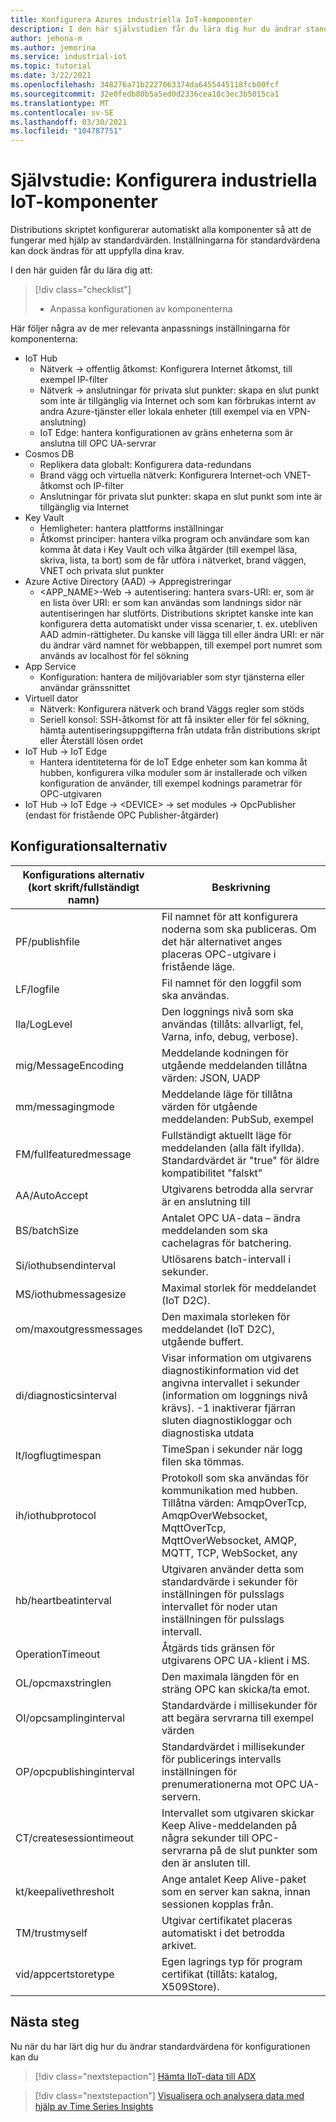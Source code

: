 ```yaml
---
title: Konfigurera Azures industriella IoT-komponenter
description: I den här självstudien får du lära dig hur du ändrar standardvärdena för konfigurationen.
author: jehona-m
ms.author: jemorina
ms.service: industrial-iot
ms.topic: tutorial
ms.date: 3/22/2021
ms.openlocfilehash: 348276a71b2227063374da6455445118fcb00fcf
ms.sourcegitcommit: 32e0fedb80b5a5ed0d2336cea18c3ec3b5015ca1
ms.translationtype: MT
ms.contentlocale: sv-SE
ms.lasthandoff: 03/30/2021
ms.locfileid: "104787751"
---
```

# <a name="tutorial-configure-the-industrial-iot-components"></a>Självstudie: Konfigurera industriella IoT-komponenter

Distributions skriptet konfigurerar automatiskt alla komponenter så att de fungerar med hjälp av standardvärden. Inställningarna för standardvärdena kan dock ändras för att uppfylla dina krav.

I den här guiden får du lära dig att:

> [!div class="checklist"]
> * Anpassa konfigurationen av komponenterna


Här följer några av de mer relevanta anpassnings inställningarna för komponenterna:
* IoT Hub
    * Nätverk → offentlig åtkomst: Konfigurera Internet åtkomst, till exempel IP-filter
    * Nätverk → anslutningar för privata slut punkter: skapa en slut punkt som inte är tillgänglig via Internet och som kan förbrukas internt av andra Azure-tjänster eller lokala enheter (till exempel via en VPN-anslutning)
    * IoT Edge: hantera konfigurationen av gräns enheterna som är anslutna till OPC UA-servrar 
* Cosmos DB
    * Replikera data globalt: Konfigurera data-redundans
    * Brand vägg och virtuella nätverk: Konfigurera Internet-och VNET-åtkomst och IP-filter
    * Anslutningar för privata slut punkter: skapa en slut punkt som inte är tillgänglig via Internet 
* Key Vault
    * Hemligheter: hantera plattforms inställningar
    * Åtkomst principer: hantera vilka program och användare som kan komma åt data i Key Vault och vilka åtgärder (till exempel läsa, skriva, lista, ta bort) som de får utföra i nätverket, brand väggen, VNET och privata slut punkter
* Azure Active Directory (AAD) → Appregistreringar
    * <APP_NAME>-Web → autentisering: hantera svars-URI: er, som är en lista över URI: er som kan användas som landnings sidor när autentiseringen har slutförts. Distributions skriptet kanske inte kan konfigurera detta automatiskt under vissa scenarier, t. ex. utebliven AAD admin-rättigheter. Du kanske vill lägga till eller ändra URI: er när du ändrar värd namnet för webbappen, till exempel port numret som används av localhost för fel sökning
* App Service
    * Konfiguration: hantera de miljövariabler som styr tjänsterna eller användar gränssnittet
* Virtuell dator
    * Nätverk: Konfigurera nätverk och brand Väggs regler som stöds
    * Seriell konsol: SSH-åtkomst för att få insikter eller för fel sökning, hämta autentiseringsuppgifterna från utdata från distributions skript eller Återställ lösen ordet
* IoT Hub → IoT Edge
    * Hantera identiteterna för de IoT Edge enheter som kan komma åt hubben, konfigurera vilka moduler som är installerade och vilken konfiguration de använder, till exempel kodnings parametrar för OPC-utgivaren
* IoT Hub → IoT Edge → \<DEVICE> → set modules → OpcPublisher (endast för fristående OPC Publisher-åtgärder)


## <a name="configuration-options"></a>Konfigurationsalternativ

|Konfigurations alternativ (kort skrift/fullständigt namn)    |    Beskrivning   |
|----------------------------------------------|------------------|
PF/publishfile |Fil namnet för att konfigurera noderna som ska publiceras. Om det här alternativet anges placeras OPC-utgivare i fristående läge.
LF/logfile |Fil namnet för den loggfil som ska användas.
lla/LogLevel |Den loggnings nivå som ska användas (tillåts: allvarligt, fel, Varna, info, debug, verbose).
mig/MessageEncoding |Meddelande kodningen för utgående meddelanden tillåtna värden: JSON, UADP
mm/messagingmode |Meddelande läge för tillåtna värden för utgående meddelanden: PubSub, exempel
FM/fullfeaturedmessage |Fullständigt aktuellt läge för meddelanden (alla fält ifyllda). Standardvärdet är "true" för äldre kompatibilitet "falskt"
AA/AutoAccept |Utgivarens betrodda alla servrar är en anslutning till
BS/batchSize |Antalet OPC UA-data – ändra meddelanden som ska cachelagras för batchering.
Si/iothubsendinterval |Utlösarens batch-intervall i sekunder.
MS/iothubmessagesize |Maximal storlek för meddelandet (IoT D2C).
om/maxoutgressmessages |Den maximala storleken för meddelandet (IoT D2C), utgående buffert.
di/diagnosticsinterval |Visar information om utgivarens diagnostikinformation vid det angivna intervallet i sekunder (information om loggnings nivå krävs). -1 inaktiverar fjärran sluten diagnostikloggar och diagnostiska utdata
lt/logflugtimespan |TimeSpan i sekunder när logg filen ska tömmas.
ih/iothubprotocol |Protokoll som ska användas för kommunikation med hubben. Tillåtna värden: AmqpOverTcp, AmqpOverWebsocket, MqttOverTcp, MqttOverWebsocket, AMQP, MQTT, TCP, WebSocket, any
hb/heartbeatinterval |Utgivaren använder detta som standardvärde i sekunder för inställningen för pulsslags intervallet för noder utan inställningen för pulsslags intervall.
OperationTimeout |Åtgärds tids gränsen för utgivarens OPC UA-klient i MS.
OL/opcmaxstringlen |Den maximala längden för en sträng OPC kan skicka/ta emot.
OI/opcsamplinginterval |Standardvärde i millisekunder för att begära servrarna till exempel värden
OP/opcpublishinginterval |Standardvärdet i millisekunder för publicerings intervalls inställningen för prenumerationerna mot OPC UA-servern.
CT/createsessiontimeout |Intervallet som utgivaren skickar Keep Alive-meddelanden på några sekunder till OPC-servrarna på de slut punkter som den är ansluten till.
kt/keepalivethresholt |Ange antalet Keep Alive-paket som en server kan sakna, innan sessionen kopplas från.
TM/trustmyself |Utgivar certifikatet placeras automatiskt i det betrodda arkivet.
vid/appcertstoretype |Egen lagrings typ för program certifikat (tillåts: katalog, X509Store).


## <a name="next-steps"></a>Nästa steg
Nu när du har lärt dig hur du ändrar standardvärdena för konfigurationen kan du 

> [!div class="nextstepaction"]
> [Hämta IIoT-data till ADX](tutorial-industrial-iot-azure-data-explorer.md)

> [!div class="nextstepaction"]
> [Visualisera och analysera data med hjälp av Time Series Insights](tutorial-visualize-data-time-series-insights.md)
